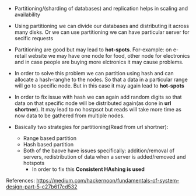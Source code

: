- Partitioning/(sharding of databases) and replication helps in scaling and availability
- Using partitioning we can divide our databases and distributing it across many disks. Or we can use partitioning we can have particular server for secific requests
- Partitioning are good but may lead to **hot-spots**. For-example: on e-retail website we may have one node for food, other node for electronics and in case people are buying more elctronics it may cause problems.
- In order to solve this problem we can partition using hash and can allocate a hash-ranghe to the nodes. So that a data in a particular range will go to specific node. But in this case it may again lead to **hot-spots**
- In order to fix issue with hash we can again add random digits so that data on that specific node will be distributed again(as done in **url shortner**). It may lead to no hostpsot but reads will take more time as now data to be gathered from multiple nodes.

- Basically two strategies for partitioning(Read from url shortner):

  - Range based partition
  - Hash based partition
  - Both of the baove have issues specifically: addition/removal of servers, redistribution of data when a server is added/removed and hotspots
    - In order to fix this **Consistent HAshing is used**



References: https://medium.com/hackernoon/fundamentals-of-system-design-part-5-c27b617cd532
